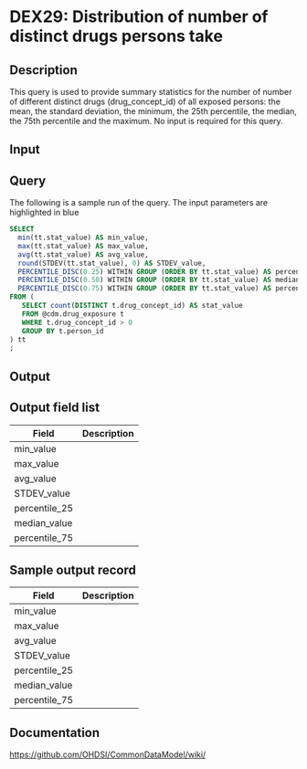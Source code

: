 <!---
Group:drug exposure
Name:DEX29 Distribution of number of distinct drugs persons take
Author:Patrick Ryan
CDM Version: 5.0
-->

# DEX29: Distribution of number of distinct drugs persons take

## Description
This query is used to provide summary statistics for the number of number of different distinct drugs (drug_concept_id) of all exposed persons: the mean, the standard deviation, the minimum, the 25th percentile, the median, the 75th percentile and the maximum. No input is required for this query.

## Input <None>
## Query

The following is a sample run of the query. The input parameters are highlighted in  blue

```sql
SELECT
  min(tt.stat_value) AS min_value,
  max(tt.stat_value) AS max_value,
  avg(tt.stat_value) AS avg_value,
  round(STDEV(tt.stat_value), 0) AS STDEV_value,
  PERCENTILE_DISC(0.25) WITHIN GROUP (ORDER BY tt.stat_value) AS percentile_25,
  PERCENTILE_DISC(0.50) WITHIN GROUP (ORDER BY tt.stat_value) AS median_value,
  PERCENTILE_DISC(0.75) WITHIN GROUP (ORDER BY tt.stat_value) AS percentile_75
FROM (
   SELECT count(DISTINCT t.drug_concept_id) AS stat_value
   FROM @cdm.drug_exposure t
   WHERE t.drug_concept_id > 0
   GROUP BY t.person_id
) tt
;
```

## Output

## Output field list

|  Field |  Description |
| --- | --- |
| min_value |   |
| max_value |   |
| avg_value |   |
| STDEV_value |   |
| percentile_25 |   |
| median_value |   |
| percentile_75 |   |

## Sample output record

|  Field |  Description |
| --- | --- |
| min_value |   |
| max_value |   |
| avg_value |   |
| STDEV_value |   |
| percentile_25 |   |
| median_value |   |
| percentile_75 |   |

## Documentation
https://github.com/OHDSI/CommonDataModel/wiki/
